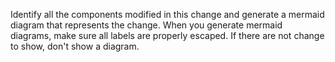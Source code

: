Identify all the components modified in this change
and generate a mermaid diagram that represents the change.
When you generate mermaid diagrams, make sure all labels are properly escaped.
If there are not change to show, don't show a diagram.
